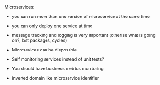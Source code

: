 Microservices:

- you can run more than one version of microservice at the same time
- you can only deploy one service at time
- message tracking and logging is very important (otherise what is going on?, lost packages, cycles)
- Microsevices can be disposable
- Self monitoring services instead of unit tests?
- You should have business metrics monitoring


- inverted domain like microservice identifier
